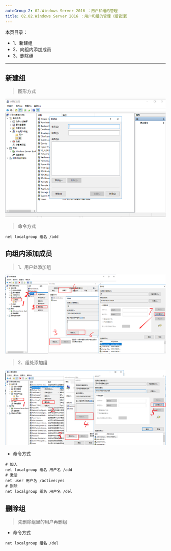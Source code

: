 ```yaml
---
autoGroup-2: 02.Windows Server 2016 ：用户和组的管理
title: 02.02.Windows Server 2016 ：用户和组的管理（组管理）
---
```


本页目录：
- 1、新建组
- 2、向组内添加成员
- 3、删除组

***

## 新建组

> 图形方式

![](./image/02.02-1.png)

> 命令方式

```
net localgroup 组名 /add
```

## 向组内添加成员

> 1、用户处添加组

![](./image/02.02-2.png)

> 2、组处添加组

![](./image/02.02-3.png)

- 命令方式

```shell
# 加入
net localgroup 组名 用户名 /add
# 激活
net user 用户名 /active:yes
# 删除
net localgroup 组名 用户名 /del

```

## 删除组

> 先删除组里的用户再删组

- 命令方式

```
net localgroup 组名 /del
```


